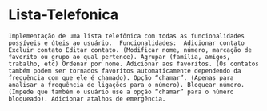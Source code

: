 # Lista-Telefonica
    Implementação de uma lista telefônica com todas as funcionalidades possíveis e úteis ao usuário.  Funcionalidades:  Adicionar contato Excluir contato Editar contato. (Modificar nome, número, marcação de favorito ou grupo ao qual pertence). Agrupar (família, amigos, trabalho, etc) Ordenar por nome. Adicionar aos favoritos. (Os contatos também podem ser tornados favoritos automaticamente dependendo da frequência com que ele é chamado). Opção “chamar”. (Apenas para analisar a frequência de ligações para o número). Bloquear número. (Impede que também o usuário use a opção “chamar” para o número bloqueado). Adicionar atalhos de emergência.
